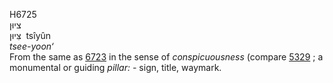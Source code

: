 <body>
  <p>H6725<br>  ציוּן  <br> צִּיוּן  ‎  tsı̂yûn  <br><i>tsee-yoon‘ </i><br>From the same as <a href="h6723.htm">6723</a> in the sense of <i>conspicuousness</i> (compare <a href="h5329.htm">5329</a> ; a monumental or guiding <i>pillar: - </i>sign, title, waymark.<br></p>
 </body>